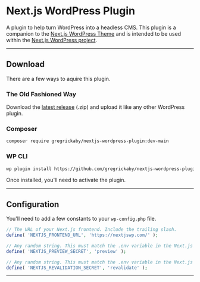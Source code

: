 # Next.js WordPress Plugin

A plugin to help turn WordPress into a headless CMS. This plugin is a companion to the [Next.js WordPress Theme](https://github.com/gregrickaby/nextjs-wordpress-theme) and is intended to be used within the [Next.js WordPress project](https://github.com/gregrickaby/nextjs-wordpress).

---

## Download

There are a few ways to aquire this plugin.

### The Old Fashioned Way

Download the [latest release](https://github.com/gregrickaby/nextjs-wordpress-plugin/archive/refs/heads/main.zip) (.zip) and upload it like any other WordPress plugin.

### Composer

```bash
composer require gregrickaby/nextjs-wordpress-plugin:dev-main
```

### WP CLI

```bash
wp plugin install https://github.com/gregrickaby/nextjs-wordpress-plugin/archive/refs/heads/main.zip --activate
```

Once installed, you'll need to activate the plugin.

---

## Configuration

You'll need to add a few constants to your `wp-config.php` file.

```php
// The URL of your Next.js frontend. Include the trailing slash.
define( 'NEXTJS_FRONTEND_URL', 'https://nextjswp.com/' );

// Any random string. This must match the .env variable in the Next.js frontend.
define( 'NEXTJS_PREVIEW_SECRET', 'preview' );

// Any random string. This must match the .env variable in the Next.js frontend.
define( 'NEXTJS_REVALIDATION_SECRET', 'revalidate' );
```

---
